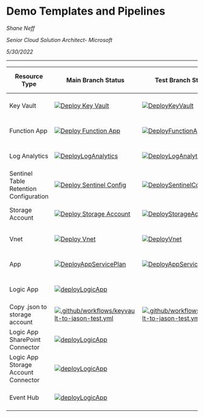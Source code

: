 # Demo Templates and Pipelines

*Shane Neff*

*Senior Cloud Solution Architect- Microsoft*

*5/30/2022*

---

|  **Resource Type** | **Main Branch Status**  | **Test Branch Status**  | **Deploy to Azure**  |  **Notes** |
|---|---|---|---|---|
| Key Vault  | [![Deploy Key Vault](https://github.com/nanigan/templates/actions/workflows/DeployKeyVault.yaml/badge.svg)](https://github.com/nanigan/templates/actions/workflows/DeployKeyVault.yaml)  | [![DeployKeyVault](https://github.com/nanigan/templates/actions/workflows/DeployKeyVault.yaml/badge.svg)](https://github.com/nanigan/templates/actions/workflows/DeployKeyVault.yaml)  | [![Deploy to Azure](https://aka.ms/deploytoazurebutton)](https://portal.azure.com/#create/Microsoft.Template/uri/https%3A%2F%2Fraw.githubusercontent.com%2Fnanigan%2Ftemplates%2Fmain%2FKeyVault%2FKeyVault.bicep) | 
| Function App  | [![Deploy Function App](https://github.com/nanigan/templates/actions/workflows/DeployFunctionApp.yaml/badge.svg)](https://github.com/nanigan/templates/actions/workflows/DeployFunctionApp.yaml)  | [![DeployFunctionApp](https://github.com/nanigan/templates/actions/workflows/DeployFunctionApp.yaml/badge.svg)](https://github.com/nanigan/templates/actions/workflows/DeployFunctionApp.yaml)  |  [![Deploy to Azure](https://aka.ms/deploytoazurebutton)](https://portal.azure.com/#create/Microsoft.Template/uri/https%3A%2F%2Fraw.githubusercontent.com%2Fnanigan%2Ftemplates%2Fmain%2FFunctionApp%2FFunction.bicep) | 
| Log Analytics  | [![DeployLogAnalytics](https://github.com/nanigan/templates/actions/workflows/deployLogAnalytics.yaml/badge.svg)](https://github.com/nanigan/templates/actions/workflows/deployLogAnalytics.yaml) | [![DeployLogAnalytics](https://github.com/nanigan/templates/actions/workflows/deployLogAnalytics.yaml/badge.svg)](https://github.com/nanigan/templates/actions/workflows/deployLogAnalytics.yaml)  |  [![Deploy to Azure](https://aka.ms/deploytoazurebutton)](https://portal.azure.com/#create/Microsoft.Template/uri/https%3A%2F%2Fraw.githubusercontent.com%2Fnanigan%2Ftemplates%2Fmain%2FLogAnalytics%2FlogAnalytics.json) |  
| Sentinel Table Retention Configuration | [![Deploy Sentinel Config](https://github.com/nanigan/templates/actions/workflows/DeploySentinelRetention.yaml/badge.svg)](https://github.com/nanigan/templates/actions/workflows/DeploySentinelRetention.yaml)  | [![DeploySentinelConfig](https://github.com/nanigan/templates/actions/workflows/DeploySentinelRetention.yaml/badge.svg)](https://github.com/nanigan/templates/actions/workflows/DeploySentinelRetention.yaml)  |  [![Deploy to Azure](https://aka.ms/deploytoazurebutton)](https://portal.azure.com/#create/Microsoft.Template/uri/https%3A%2F%2Fraw.githubusercontent.com%2Fnanigan%2Ftemplates%2Fmain%2FSentinel%2Fretention.config.json) | 
| Storage Account  | [![Deploy Storage Account](https://github.com/nanigan/templates/actions/workflows/DeployStorageAccount.yaml/badge.svg)](https://github.com/nanigan/templates/actions/workflows/DeployStorageAccount.yaml)  | [![DeployStorageAccount](https://github.com/nanigan/templates/actions/workflows/DeployStorageAccount.yaml/badge.svg)](https://github.com/nanigan/templates/actions/workflows/DeployStorageAccount.yaml)  |  [![Deploy to Azure](https://aka.ms/deploytoazurebutton)](https://portal.azure.com/#create/Microsoft.Template/uri/https%3A%2F%2Fraw.githubusercontent.com%2Fnanigan%2Ftemplates%2Fmain%2FStorageAccount%2FStorageAccount.bicep) |
| Vnet  |  [![Deploy Vnet](https://github.com/nanigan/templates/actions/workflows/DeployVnet.yaml/badge.svg)](https://github.com/nanigan/templates/actions/workflows/DeployVnet.yaml) | [![DeployVnet](https://github.com/nanigan/templates/actions/workflows/DeployVnet.yaml/badge.svg)](https://github.com/nanigan/templates/actions/workflows/DeployVnet.yaml) | [![Deploy to Azure](https://aka.ms/deploytoazurebutton)](https://portal.azure.com/#create/Microsoft.Template/uri/https%3A%2F%2Fgithub.com%2Fnanigan%2Ftemplates%2Fblob%2Fmain%2FVnet%2Fvnet.bicep) |
|  App  |  [![DeployAppServicePlan](https://github.com/nanigan/templates/actions/workflows/DeployAppServicePlan.yaml/badge.svg)](https://github.com/nanigan/templates/actions/workflows/DeployAppServicePlan.yaml) | [![DeployAppServicePlan](https://github.com/nanigan/templates/actions/workflows/DeployAppServicePlan.yaml/badge.svg)](https://github.com/nanigan/templates/actions/workflows/DeployAppServicePlan.yaml) | [![Deploy to Azure](https://aka.ms/deploytoazurebutton)](https://portal.azure.com/#create/Microsoft.Template/uri/https%3A%2F%2Fraw.githubusercontent.com%2Fnanigan%2Ftemplates%2Fmain%2FAppServicePlan%2Fasp.bicep) | |  
|  Logic App | [![deployLogicApp](https://github.com/nanigan/templates/actions/workflows/DeployLogicApp.yaml/badge.svg)](https://github.com/nanigan/templates/actions/workflows/keyvault-to-jason-test.yaml) | | [![Deploy to Azure](https://aka.ms/deploytoazurebutton)](https://portal.azure.com/#create/Microsoft.Template/uri/https%3A%2F%2Fraw.githubusercontent.com%2Fnanigan%2Ftemplates%2Fmain%2FDeployLogicApp.yaml.json) |
|  Copy .json to storage account  | [![.github/workflows/keyvault-to-jason-test.yml](https://github.com/nanigan/templates/actions/workflows/keyvault-to-jason-test.yml/badge.svg)](https://github.com/nanigan/templates/actions/workflows/keyvault-to-jason-test.yml) | [![.github/workflows/keyvault-to-jason-test.yml](https://github.com/nanigan/templates/actions/workflows/keyvault-to-jason-test.yml/badge.svg)](https://github.com/nanigan/templates/actions/workflows/keyvault-to-jason-test.yml) | [![Deploy to Azure](https://aka.ms/deploytoazurebutton)](https://portal.azure.com/#create/Microsoft.Template/uri/https%3A%2F%2Fraw.githubusercontent.com%2Fnanigan%2Ftemplates%2Fmain%2FLogic-App%2Fkeyvault-to-jason-test.json)  |  |
|  Logic App SharePoint Connector | [![deployLogicApp](https://github.com/nanigan/templates/actions/workflows/DeploySharePointConnector.yaml/badge.svg)](https://github.com/nanigan/templates/actions/workflows/DeployLogicApp.yaml) |   | [![Deploy to Azure](https://aka.ms/deploytoazurebutton)](https://portal.azure.com/#create/Microsoft.Template/uri/https%3A%2F%2Fraw.githubusercontent.com%2Fnanigan%2Ftemplates%2Fmain%2FLogic-App%2FsharepointConnector.json)  | 
|  Logic App Storage Account Connector | [![deployLogicApp](https://github.com/nanigan/templates/actions/workflows/DeployStorageAccountConnector.yaml/badge.svg)](https://github.com/nanigan/templates/actions/workflows/DeployLogicApp-Storage.yaml) |  |  [![Deploy to Azure](https://aka.ms/deploytoazurebutton)](https://portal.azure.com/#create/Microsoft.Template/uri/https%3A%2F%2Fraw.githubusercontent.com%2Fnanigan%2Ftemplates%2Fmain%2FLogic-App%2FstorageConnector.json)  | 
|  Event Hub | [![deployLogicApp](https://github.com/nanigan/templates/actions/workflows/DeployEventHub.yaml/badge.svg)](https://github.com/nanigan/templates/actions/workflows/DeployEventHub.yaml) |  |  [![Deploy to Azure](https://aka.ms/deploytoazurebutton)](https://portal.azure.com/#create/Microsoft.Template/uri/https%3A%2F%2Fraw.githubusercontent.com%2Fnanigan%2Ftemplates%2Fmain%2Fazuredeploy.json)  | 

